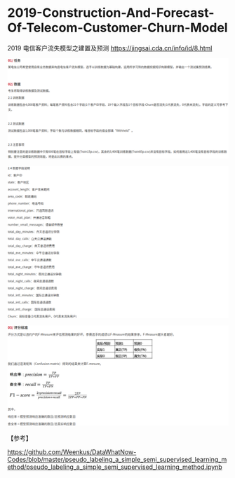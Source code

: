 # 2019-Construction-And-Forecast-Of-Telecom-Customer-Churn-Model
2019 电信客户流失模型之建置及预测 https://jingsai.cda.cn/info/id/8.html


![](/img/rule_0.png)


![](/img/rule_1.png)


![](/img/rule_2.png)


【参考】

https://github.com/Weenkus/DataWhatNow-Codes/blob/master/pseudo_labeling_a_simple_semi_supervised_learning_method/pseudo_labeling_a_simple_semi_supervised_learning_method.ipynb